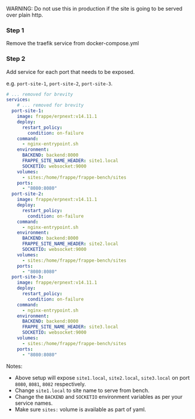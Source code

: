 WARNING: Do not use this in production if the site is going to be served over plain http.

### Step 1

Remove the traefik service from docker-compose.yml

### Step 2

Add service for each port that needs to be exposed.

e.g. `port-site-1`, `port-site-2`, `port-site-3`.

```yaml
# ... removed for brevity
services:
	# ... removed for brevity
  port-site-1:
    image: frappe/erpnext:v14.11.1
    deploy:
      restart_policy:
        condition: on-failure
    command:
      - nginx-entrypoint.sh
    environment:
      BACKEND: backend:8000
      FRAPPE_SITE_NAME_HEADER: site1.local
      SOCKETIO: websocket:9000
    volumes:
      - sites:/home/frappe/frappe-bench/sites
    ports:
      - "8080:8080"
  port-site-2:
    image: frappe/erpnext:v14.11.1
    deploy:
      restart_policy:
        condition: on-failure
    command:
      - nginx-entrypoint.sh
    environment:
      BACKEND: backend:8000
      FRAPPE_SITE_NAME_HEADER: site2.local
      SOCKETIO: websocket:9000
    volumes:
      - sites:/home/frappe/frappe-bench/sites
    ports:
      - "8080:8080"
  port-site-3:
    image: frappe/erpnext:v14.11.1
    deploy:
      restart_policy:
        condition: on-failure
    command:
      - nginx-entrypoint.sh
    environment:
      BACKEND: backend:8000
      FRAPPE_SITE_NAME_HEADER: site3.local
      SOCKETIO: websocket:9000
    volumes:
      - sites:/home/frappe/frappe-bench/sites
    ports:
      - "8080:8080"
```

Notes:

- Above setup will expose `site1.local`, `site2.local`, `site3.local` on port `8080`, `8081`, `8082` respectively.
- Change `site1.local` to site name to serve from bench.
- Change the `BACKEND` and `SOCKETIO` environment variables as per your service names.
- Make sure `sites:` volume is available as part of yaml.
